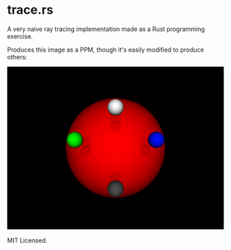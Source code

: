 # trace.rs

A very naive ray tracing implementation made as a Rust programming exercise.

Produces this image as a PPM, though it's easily modified to produce others:

![spheres](spheres.png)

MIT Licensed.
